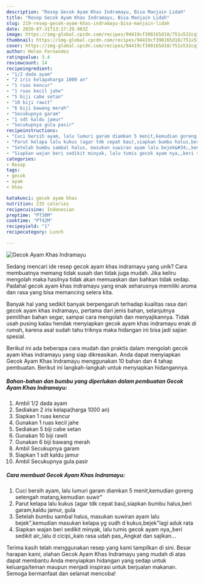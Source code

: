 ```yaml
---
description: "Resep Gecok Ayam Khas Indramayu, Bisa Manjain Lidah"
title: "Resep Gecok Ayam Khas Indramayu, Bisa Manjain Lidah"
slug: 219-resep-gecok-ayam-khas-indramayu-bisa-manjain-lidah
date: 2020-07-31T13:17:29.983Z
image: https://img-global.cpcdn.com/recipes/94419cf398165d10/751x532cq70/gecok-ayam-khas-indramayu-foto-resep-utama.jpg
thumbnail: https://img-global.cpcdn.com/recipes/94419cf398165d10/751x532cq70/gecok-ayam-khas-indramayu-foto-resep-utama.jpg
cover: https://img-global.cpcdn.com/recipes/94419cf398165d10/751x532cq70/gecok-ayam-khas-indramayu-foto-resep-utama.jpg
author: Helen Fernandez
ratingvalue: 3.4
reviewcount: 14
recipeingredient:
- "1/2 dada ayam"
- "2 iris kelapaharga 1000 an"
- "1 ruas kencur"
- "1 ruas kecil jahe"
- "5 biji cabe setan"
- "10 biji rawit"
- "6 biji bawang merah"
- "Secukupnya garam"
- "1 sdt kaldu jamur"
- "Secukupnya gula pasir"
recipeinstructions:
- "Cuci bersih ayam, lalu lumuri garam diamkan 5 menit,kemudian goreng setengah matang,kemudian suwir&#34;"
- "Parut kelapa lalu kukus (agar tdk cepat bau),siapkan bumbu halus,beri garam,kaldu jamur, gula"
- "Setelah bumbu sambal halus, masukan suwiran ayam lalu bejek&#34;,kemudian masukan kelapa yg sudh d kukus,bejek&#34;lagi aduk rata"
- "Siapkan wajan beri sedikit minyak, lalu tumis gecok ayam nya,,beri sedikit air,,lalu d cicipi,,kalo rasa udah pas,,Angkat dan sajikan..."
categories:
- Resep
tags:
- gecok
- ayam
- khas

katakunci: gecok ayam khas 
nutrition: 235 calories
recipecuisine: Indonesian
preptime: "PT30M"
cooktime: "PT42M"
recipeyield: "1"
recipecategory: Lunch

---
```



![Gecok Ayam Khas Indramayu](https://img-global.cpcdn.com/recipes/94419cf398165d10/751x532cq70/gecok-ayam-khas-indramayu-foto-resep-utama.jpg)

Sedang mencari ide resep gecok ayam khas indramayu yang unik? Cara membuatnya memang tidak susah dan tidak juga mudah. Jika keliru mengolah maka hasilnya tidak akan memuaskan dan bahkan tidak sedap. Padahal gecok ayam khas indramayu yang enak seharusnya memiliki aroma dan rasa yang bisa memancing selera kita.

Banyak hal yang sedikit banyak berpengaruh terhadap kualitas rasa dari gecok ayam khas indramayu, pertama dari jenis bahan, selanjutnya pemilihan bahan segar, sampai cara mengolah dan menyajikannya. Tidak usah pusing kalau hendak menyiapkan gecok ayam khas indramayu enak di rumah, karena asal sudah tahu triknya maka hidangan ini bisa jadi sajian spesial.




Berikut ini ada beberapa cara mudah dan praktis dalam mengolah gecok ayam khas indramayu yang siap dikreasikan. Anda dapat menyiapkan Gecok Ayam Khas Indramayu menggunakan 10 bahan dan 4 tahap pembuatan. Berikut ini langkah-langkah untuk menyiapkan hidangannya.

<!--inarticleads1-->

##### Bahan-bahan dan bumbu yang diperlukan dalam pembuatan Gecok Ayam Khas Indramayu:

1. Ambil 1/2 dada ayam
1. Sediakan 2 iris kelapa(harga 1000 an)
1. Siapkan 1 ruas kencur
1. Gunakan 1 ruas kecil jahe
1. Sediakan 5 biji cabe setan
1. Gunakan 10 biji rawit
1. Gunakan 6 biji bawang merah
1. Ambil Secukupnya garam
1. Siapkan 1 sdt kaldu jamur
1. Ambil Secukupnya gula pasir




<!--inarticleads2-->

##### Cara membuat Gecok Ayam Khas Indramayu:

1. Cuci bersih ayam, lalu lumuri garam diamkan 5 menit,kemudian goreng setengah matang,kemudian suwir&#34;
1. Parut kelapa lalu kukus (agar tdk cepat bau),siapkan bumbu halus,beri garam,kaldu jamur, gula
1. Setelah bumbu sambal halus, masukan suwiran ayam lalu bejek&#34;,kemudian masukan kelapa yg sudh d kukus,bejek&#34;lagi aduk rata
1. Siapkan wajan beri sedikit minyak, lalu tumis gecok ayam nya,,beri sedikit air,,lalu d cicipi,,kalo rasa udah pas,,Angkat dan sajikan...




Terima kasih telah menggunakan resep yang kami tampilkan di sini. Besar harapan kami, olahan Gecok Ayam Khas Indramayu yang mudah di atas dapat membantu Anda menyiapkan hidangan yang sedap untuk keluarga/teman maupun menjadi inspirasi untuk berjualan makanan. Semoga bermanfaat dan selamat mencoba!

